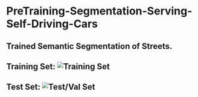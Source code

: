 # PreTraining-Segmentation-Serving-Self-Driving-Cars
## Trained Semantic Segmentation of Streets.
## Training Set: ![Training Set](https://github.com/Astreak/PreTraining-Segmentation-Serving-Self-Driving-Cars/blob/master/seg_sdc_train.png)
## Test Set: ![Test/Val Set](https://github.com/Astreak/PreTraining-Segmentation-Serving-Self-Driving-Cars/blob/master/seg_sdc_test.png)
